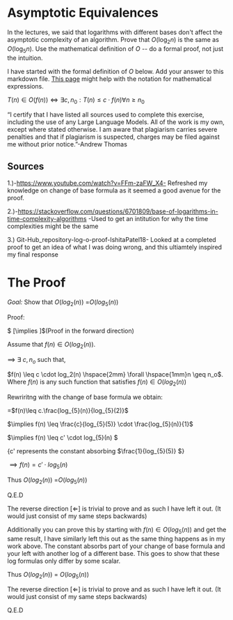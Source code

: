 # Asymptotic Equivalences

In the lectures, we said that logarithms with different bases don't affect the
asymptotic complexity of an algorithm. Prove that $O(\log_{2} n)$ is the same as
$O(\log_{5} n)$. Use the mathematical definition of $O$ -- do a formal proof,
not just the intuition.

I have started with the formal definition of $O$ below. Add your answer to this
markdown file. [This
page](https://docs.github.com/en/get-started/writing-on-github/working-with-advanced-formatting/writing-mathematical-expressions)
might help with the notation for mathematical expressions.

$T(n) \in O(f(n)) \iff \exists c, n_0: T(n) \leq c \cdot f(n) \forall n \geq n_0$

“I certify that I have listed all sources used to complete this exercise, including the use
of any Large Language Models. All of the work is my own, except where stated
otherwise. I am aware that plagiarism carries severe penalties and that if plagiarism is
suspected, charges may be filed against me without prior notice.”-Andrew Thomas

## Sources

1.)-https://www.youtube.com/watch?v=FFm-zaFW_X4- Refreshed my knowledge on change of base formula as it seemed a good avenue for the proof.

2.)-https://stackoverflow.com/questions/6701809/base-of-logarithms-in-time-complexity-algorithms -Used to get an intitution for why the time complexities might be the same

3.) Git-Hub_repository-log-o-proof-IshitaPatel18- Looked at a completed proof to get an idea of what I was doing wrong, and this ultiamtely inspired my final response


# The Proof
*Goal:* Show that $O(log_2(n))$ =$O(log_5(n))$

Proof:

$ [\implies ]$(Proof in the forward direction)

Assume that $f(n) \in O(log_2(n))$.

$\implies$ $\exists$ $c,n_o$ such that,

$f(n) \leq c \cdot log_2(n) \hspace{2mm} \forall \hspace{1mm}n \geq n_o$.  Where $f(n)$ is any such function that satisfies $f(n)\in O(log_2(n))$

Rewriritng with the change of base formula we obtain:

=$f(n)\leq c.\frac{log_{5}(n)}{log_{5}(2)}$


$\implies f(n) \leq \frac{c}{log_{5}(5)} \cdot \frac{log_{5}(n)}{1}$

$\implies f(n) \leq c' \cdot log_{5}(n) $ 

{c' represents the constant absorbing $\frac{1}{log_{5}(5)} $}


$\implies f(n)= c' \cdot log_5(n)$

Thus $O(log_2(n))$ =$O(log_5(n))$

Q.E.D

The reverse direction  $[ \Longleftarrow ]$ is trivial to prove and as such I have left it out. (It would just consist of my same steps backwards)

Additionally you can prove this by starting with $f(n)\in O(log_5(n))$ and get the same result, I have similarly left this out as the same thing happens as in my work above. The constant absorbs part of your change of base formula and your left with another log of a different base. This goes to show that these log formulas only differ by some scalar.

Thus $O(log_2(n))$ = $O(log_5(n))$

The reverse direction  $[ \Longleftarrow ]$ is trivial to prove and as such I have left it out. (It would just consist of my same steps backwards)

Q.E.D

